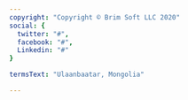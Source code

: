 ```yaml
---
copyright: "Copyright © Brim Soft LLC 2020"
social: {
  twitter: "#",
  facebook: "#",
  Linkedin: "#"
}

termsText: "Ulaanbaatar, Mongolia"

---
```


